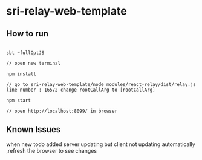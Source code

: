 # sri-relay-web-template

## How to run 

```

sbt ~fullOptJS

// open new terminal

npm install

// go to sri-relay-web-template/node_modules/react-relay/dist/relay.js line number : 16572 change rootCallArg to [rootCallArg]

npm start

// open http://localhost:8099/ in browser

```

## Known Issues 

when new todo added server updating but client not updating automatically ,refresh the browser to see changes

